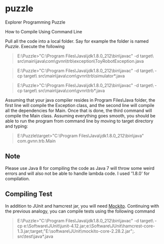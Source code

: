 # puzzle
Explorer Programming Puzzle

How to Compile Using Command Line

Pull all the code into a local folder. Say for example the folder is named *Puzzle*. Execute the following

> E:\Puzzle>"C:\Program Files\Java\jdk1.8.0_212\bin\javac" -d target\ src\main\java\com\gvnn\trb\exception\ToyRobotException.java

> E:\Puzzle>"C:\Program Files\Java\jdk1.8.0_212\bin\javac" -d target\ -cp target\ src\main\java\com\gvnn\trb\simulator\*.java

> E:\Puzzle>"C:\Program Files\Java\jdk1.8.0_212\bin\javac" -d target\ -cp target\ src\main\java\com\gvnn\trb\*.java

Assuming that your java compiler resides in Program Files\Java folder, the first line will compile the Exception class, and the second line will compile all the dependencies for Main. Once that is done, the third command will compile the Main class. Assuming everything goes smooth, you should be able to run the program from command line by moving to target directory and typing:

> E:\Puzzle\target>"C:\Program Files\Java\jdk1.8.0_212\bin\java" com.gvnn.trb.Main

## Note
Please use Java 8 for compiling the code as Java 7 will throw some weird errors and will also not be able to handle lambda code.  I used '1.8.0' for compilation.

## Compiling Test
In addition to JUnit and hamcrest jar, you will need [Mockito](https://site.mockito.org/). Continuing with the previous analogy, you can compile tests using the following command

> E:\Puzzle>"C:\Program Files\Java\jdk1.8.0_212\bin\javac" -d target\ -cp e:\Software\JUnit\junit-4.12.jar;e:\Software\JUnit\hamcrest-core-1.3.jar;target\;"E:\software\JUnit\mockito-core-2.28.2.jar";. src\test\java\*.java
